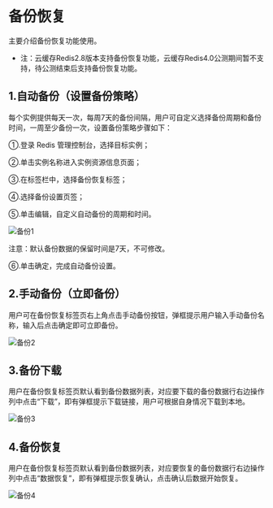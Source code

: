 # 备份恢复

  主要介绍备份恢复功能使用。
 
- 注：云缓存Redis2.8版本支持备份恢复功能，云缓存Redis4.0公测期间暂不支持，待公测结束后支持备份恢复功能。
  
## 1.自动备份（设置备份策略）

每个实例提供每天一次，每周7天的备份间隔，用户可自定义选择备份周期和备份时间，一周至少备份一次，设置备份策略步骤如下：

①.登录 Redis 管理控制台，选择目标实例；

②.单击实例名称进入实例资源信息页面；

③.在标签栏中，选择备份恢复标签；

④.选择备份设置页签；

⑤.单击编辑，自定义自动备份的周期和时间。

 ![备份1](https://github.com/jdcloudcom/cn/blob/redis-1/image/Redis/backup.PNG)

注意：默认备份数据的保留时间是7天，不可修改。

⑥.单击确定，完成自动备份设置。

## 2.手动备份（立即备份）

用户可在备份恢复标签页右上角点击手动备份按钮，弹框提示用户输入手动备份名称，输入后点击确定即可立即备份。

![备份2](https://github.com/jdcloudcom/cn/blob/edit/image/Redis/backup2.png)
 
## 3.备份下载

用户在备份恢复标签页默认看到备份数据列表，对应要下载的备份数据行右边操作列中点击“下载”，即有弹框提示下载链接，用户可根据自身情况下载到本地。

![备份3](https://github.com/jdcloudcom/cn/blob/edit/image/Redis/backup3.png)

## 4.备份恢复

用户在备份恢复标签页默认看到备份数据列表，对应要恢复的备份数据行右边操作列中点击“数据恢复”，即有弹框提示恢复确认，点击确认后数据开始恢复。

 ![备份4](https://github.com/jdcloudcom/cn/blob/edit/image/Redis/backup4.png)

